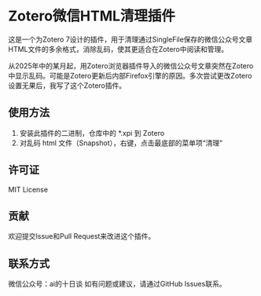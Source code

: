 # Zotero微信HTML清理插件

这是一个为Zotero 7设计的插件，用于清理通过SingleFile保存的微信公众号文章HTML文件的多余格式，消除乱码，使其更适合在Zotero中阅读和管理。

从2025年中的某月起，用Zotero浏览器插件导入的微信公众号文章突然在Zotero中显示乱码。可能是Zotero更新后内部Firefox引擎的原因。多次尝试更改Zotero设置无果后，我写了这个Zotero插件。

## 使用方法

1. 安装此插件的二进制，仓库中的 *.xpi 到 Zotero
2. 对乱码 html 文件（Snapshot），右键，点击最底部的菜单项“清理”

## 许可证

MIT License

## 贡献

欢迎提交Issue和Pull Request来改进这个插件。

## 联系方式

微信公众号：ai的十日谈
如有问题或建议，请通过GitHub Issues联系。
